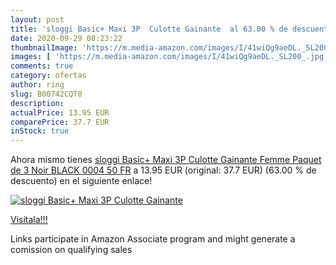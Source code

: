 ```yaml
---
layout: post
title: 'sloggi Basic+ Maxi 3P  Culotte Gainante  al 63.00 % de descuento'
date: 2020-09-29 08:23:22
thumbnailImage: 'https://m.media-amazon.com/images/I/41wiQg9aeDL._SL200_.jpg'
images: [ 'https://m.media-amazon.com/images/I/41wiQg9aeDL._SL200_.jpg' ]
comments: true
category: ofertas
author: ring
slug: B00742CQT0
description:
actualPrice: 13.95 EUR
comparePrice: 37.7 EUR
inStock: true
---
```


Ahora mismo tienes [sloggi Basic+ Maxi 3P  Culotte Gainante Femme  Paquet de 3  Noir  BLACK 0004   50 FR](https://www.amazon.fr/dp/B00742CQT0/?tag=tolees0d-21) a 13.95 EUR (original: 37.7 EUR) (63.00 %  de descuento) en el siguiente enlace!

[![sloggi Basic+ Maxi 3P  Culotte Gainante ](https://m.media-amazon.com/images/I/41wiQg9aeDL._SL200_.jpg)](https://www.amazon.fr/dp/B00742CQT0/?tag=tolees0d-21)

[Visítala!!!](https://www.amazon.fr/dp/B00742CQT0/?tag=tolees0d-21)

Links participate in Amazon Associate program and might generate a comission on qualifying sales
